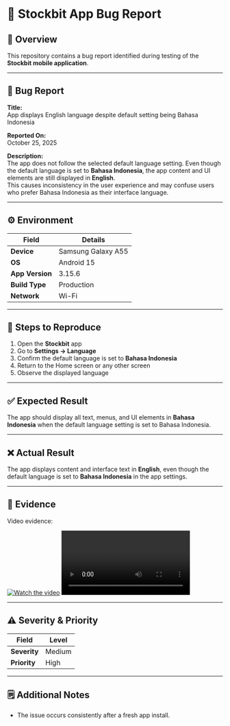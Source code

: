 # 🐞 Stockbit App Bug Report

## 📌 Overview
This repository contains a bug report identified during testing of the **Stockbit mobile application**.  

---

## 🧾 Bug Report

**Title:**  
App displays English language despite default setting being Bahasa Indonesia  

**Reported On:**  
October 25, 2025

**Description:**  
The app does not follow the selected default language setting. Even though the default language is set to **Bahasa Indonesia**, the app content and UI elements are still displayed in **English**.  
This causes inconsistency in the user experience and may confuse users who prefer Bahasa Indonesia as their interface language.

---

## ⚙️ Environment
| Field | Details |
|-------|----------|
| **Device** | Samsung Galaxy A55 |
| **OS** | Android 15 |
| **App Version** | 3.15.6 |
| **Build Type** | Production |
| **Network** | Wi-Fi |

---

## 🧭 Steps to Reproduce
1. Open the **Stockbit** app  
2. Go to **Settings → Language**  
3. Confirm the default language is set to **Bahasa Indonesia**  
4. Return to the Home screen or any other screen  
5. Observe the displayed language  

---

## ✅ Expected Result
The app should display all text, menus, and UI elements in **Bahasa Indonesia** when the default language setting is set to Bahasa Indonesia.

---

## ❌ Actual Result
The app displays content and interface text in **English**, even though the default language is set to **Bahasa Indonesia** in the app settings.

---

## 📸 Evidence
Video evidence:  

[![Watch the video]()](https://github.com/QuertyCube/Bug-Report-Stockbit-Example-Case/blob/main/resources/Stockbit%20app%20displays%20English%20language%20despite%20default%20setting%20being%20Bahasa%20Indonesia.mp4)
<video controls src="https://github.com/QuertyCube/Bug-Report-Stockbit-Example-Case/blob/main/resources/Stockbit%20app%20displays%20English%20language%20despite%20default%20setting%20being%20Bahasa%20Indonesia.mp4" title="Evidence Record"></video>

---

## ⚠️ Severity & Priority
| Field | Level |
|--------|--------|
| **Severity** | Medium |
| **Priority** | High |

---

## 🗒️ Additional Notes
- The issue occurs consistently after a fresh app install.  

